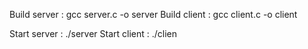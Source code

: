 Build server : gcc server.c -o server
Build client : gcc client.c -o client

Start server : ./server
Start client : ./clien